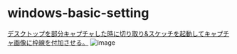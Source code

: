 # windows-basic-setting

[デスクトップを部分キャプチャした時に切り取り&スケッチを起動してキャプチャ画像に枠線を付加させる。](https://logicalerror.seesaa.net/article/498091996.html)
![image](https://user-images.githubusercontent.com/1501327/228430501-4a9f12df-e270-49a9-825b-1f9fc94cef44.png)

